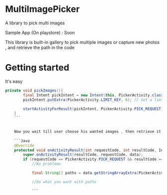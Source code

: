 MultiImagePicker
================

A library to pick multi images

Sample App (On playstore) : Soon

This library is built-in gallery to pick multiple images or capture new photos , and retrieve the path in the code

Getting started
==========

It's easy

```Java
private void pickImages(){
        final Intent pickIntent = new Intent(this, PickerActivity.class); 
        pickIntent.putExtra(PickerActivity.LIMIT_KEY, 6); // Set a limit

        startActivityForResult(pickIntent, PickerActivity.PICK_REQUEST); //Open gallery
    }
    ```

    
    Now you wait till user choose his wanted images , then retrieve it 
    
    ```Java
    @Override
    protected void onActivityResult(int requestCode, int resultCode, Intent data) {
        super.onActivityResult(resultCode, requestCode, data);
        if (requestCode == PickerActivity.PICK_REQUEST && resultCode == RESULT_OK) {
            //No problemo

            final String[] paths = data.getStringArrayExtra(PickerActivity.PICKED_IMAGES_KEY);//Paths for chosen images (Organized)

            //Do what you want with paths
            
            ```


